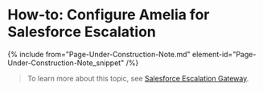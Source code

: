 

# How-to: Configure Amelia for Salesforce Escalation

{% include from="Page-Under-Construction-Note.md" element-id="Page-Under-Construction-Note_snippet" /%}

> To learn more about this topic, see [Salesforce Escalation Gateway](https://docs.amelia.com/display/AmeliaDocsV6/Salesforce+Escalation+Gateway).

 
